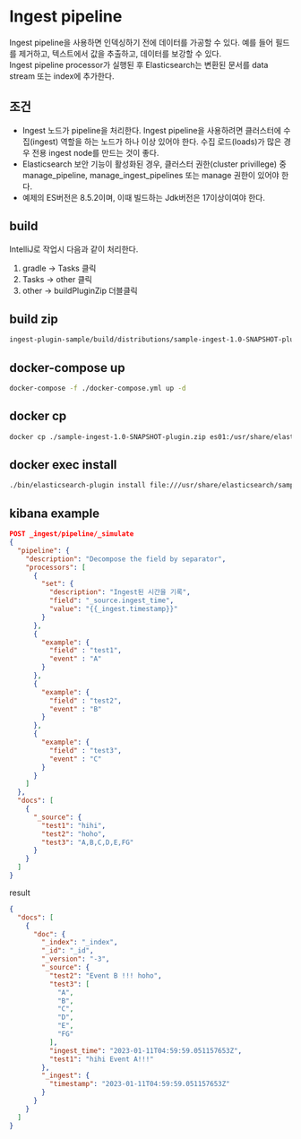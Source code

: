 # Ingest pipeline
Ingest pipeline을 사용하면 인덱싱하기 전에 데이터를 가공할 수 있다. 예를 들어 필드를 제거하고, 텍스트에서 값을 추출하고, 데이터를 보강할 수 있다.  
Ingest pipeline processor가 실행된 후 Elasticsearch는 변환된 문서를 data stream 또는 index에 추가한다. 


## 조건
* Ingest 노드가 pipeline을 처리한다. Ingest pipeline을 사용하려면 클러스터에 수집(ingest) 역할을 하는 노드가 하나 이상 있어야 한다. 수집 로드(loads)가 많은 경우 전용 ingest node를 만드는 것이 좋다.
* Elasticsearch 보안 기능이 활성화된 경우, 클러스터 권한(cluster privillege) 중 manage_pipeline, manage_ingest_pipelines 또는 manage 권한이 있어야 한다.
* 예제의 ES버전은 8.5.2이며, 이때 빌드하는 Jdk버전은 17이상이여야 한다.

## build
IntelliJ로 작업시 다음과 같이 처리한다.
1. gradle -> Tasks 클릭
2. Tasks -> other 클릭
3. other -> buildPluginZip 더블클릭

## build zip
```bash
ingest-plugin-sample/build/distributions/sample-ingest-1.0-SNAPSHOT-plugin.zip
```

## docker-compose up
```bash
docker-compose -f ./docker-compose.yml up -d
```

## docker cp
```bash
docker cp ./sample-ingest-1.0-SNAPSHOT-plugin.zip es01:/usr/share/elasticsearch/
```

## docker exec install
```bash
./bin/elasticsearch-plugin install file:///usr/share/elasticsearch/sample-ingest-1.0-SNAPSHOT-plugin.zip
```


## kibana example 
```json
POST _ingest/pipeline/_simulate
{
  "pipeline": {
    "description": "Decompose the field by separator",
    "processors": [
      { 
        "set": { 
          "description": "Ingest된 시간을 기록",
          "field": "_source.ingest_time", 
          "value": "{{_ingest.timestamp}}" 
        } 
      },
      {
        "example": {
          "field" : "test1", 
          "event" : "A"
        }
      },
      {
        "example": {
          "field" : "test2", 
          "event" : "B"
        }
      },
      {
        "example": {
          "field" : "test3", 
          "event" : "C"
        }
      }
    ]
  },
  "docs": [
    {
      "_source": {
        "test1": "hihi",
        "test2": "hoho",
        "test3": "A,B,C,D,E,FG"
      }
    }
  ]
}
```

result
```json
{
  "docs": [
    {
      "doc": {
        "_index": "_index",
        "_id": "_id",
        "_version": "-3",
        "_source": {
          "test2": "Event B !!! hoho",
          "test3": [
            "A",
            "B",
            "C",
            "D",
            "E",
            "FG"
          ],
          "ingest_time": "2023-01-11T04:59:59.051157653Z",
          "test1": "hihi Event A!!!"
        },
        "_ingest": {
          "timestamp": "2023-01-11T04:59:59.051157653Z"
        }
      }
    }
  ]
}
```